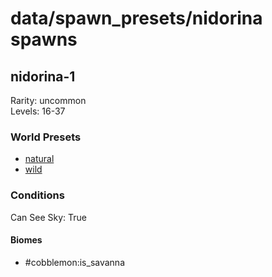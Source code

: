 # data/spawn_presets/nidorina spawns  
  
## nidorina-1  
Rarity: uncommon  
Levels: 16-37  
  
### World Presets  
* [natural](data/spawn_data/natural.md)  
* [wild](data/spawn_data/wild.md)  
  
### Conditions  
Can See Sky: True  
  
#### Biomes  
  * #cobblemon:is_savanna
  
